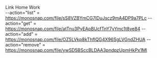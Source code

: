Link Home Work  
--action="list" = https://monosnap.com/file/sS8VZBYmCG7IDuJscz9mA4DP9a7PLc
--action="get" = https://monosnap.com/file/atTnu3PyEApBUcfTnY7yYmc1t8ve84
--action="add" = https://monosnap.com/file/OZ5LVkp8kThfIQG4X96SgLVGndZHUA
--action="remove" = https://monosnap.com/file/ywSD5BSccBLDAA3pndpzUpmHkPx1Ml

<!-- Information Seting project -->

<!-- 1. Ініціалізуємо проект за допомогою за допомогою команди "npm init -y"
2. Створюємо файл Index.js
3. Встановлюємо пакет nodemon як залежність розробки (devDependencies)
4. Перевіряємо щоб був файл .gitignore якщо не має створюємо його
5. Прописуємо скрипт "start": "node index" для запуску файлу index.js
6. Прописуємо скрипт "dev": "nodemon index" для запуску файлу index.js в режимі лайф серверу
7. Прописуємо в Package.json "type": "module" для імпорту модулів
 -->
